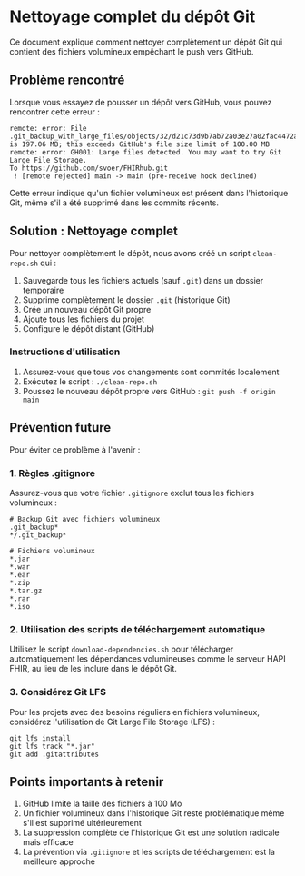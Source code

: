# Nettoyage complet du dépôt Git

Ce document explique comment nettoyer complètement un dépôt Git qui contient des fichiers volumineux empêchant le push vers GitHub.

## Problème rencontré

Lorsque vous essayez de pousser un dépôt vers GitHub, vous pouvez rencontrer cette erreur :

```
remote: error: File .git_backup_with_large_files/objects/32/d21c73d9b7ab72a03e27a02fac4472afae6119 is 197.06 MB; this exceeds GitHub's file size limit of 100.00 MB
remote: error: GH001: Large files detected. You may want to try Git Large File Storage.
To https://github.com/svoer/FHIRhub.git
 ! [remote rejected] main -> main (pre-receive hook declined)
```

Cette erreur indique qu'un fichier volumineux est présent dans l'historique Git, même s'il a été supprimé dans les commits récents.

## Solution : Nettoyage complet

Pour nettoyer complètement le dépôt, nous avons créé un script `clean-repo.sh` qui :

1. Sauvegarde tous les fichiers actuels (sauf `.git`) dans un dossier temporaire
2. Supprime complètement le dossier `.git` (historique Git)
3. Crée un nouveau dépôt Git propre
4. Ajoute tous les fichiers du projet
5. Configure le dépôt distant (GitHub)

### Instructions d'utilisation

1. Assurez-vous que tous vos changements sont commités localement
2. Exécutez le script : `./clean-repo.sh`
3. Poussez le nouveau dépôt propre vers GitHub : `git push -f origin main`

## Prévention future

Pour éviter ce problème à l'avenir :

### 1. Règles .gitignore

Assurez-vous que votre fichier `.gitignore` exclut tous les fichiers volumineux :

```
# Backup Git avec fichiers volumineux
.git_backup*
*/.git_backup*

# Fichiers volumineux
*.jar
*.war
*.ear
*.zip
*.tar.gz
*.rar
*.iso
```

### 2. Utilisation des scripts de téléchargement automatique

Utilisez le script `download-dependencies.sh` pour télécharger automatiquement les dépendances volumineuses comme le serveur HAPI FHIR, au lieu de les inclure dans le dépôt Git.

### 3. Considérez Git LFS

Pour les projets avec des besoins réguliers en fichiers volumineux, considérez l'utilisation de Git Large File Storage (LFS) :

```
git lfs install
git lfs track "*.jar"
git add .gitattributes
```

## Points importants à retenir

1. GitHub limite la taille des fichiers à 100 Mo
2. Un fichier volumineux dans l'historique Git reste problématique même s'il est supprimé ultérieurement
3. La suppression complète de l'historique Git est une solution radicale mais efficace
4. La prévention via `.gitignore` et les scripts de téléchargement est la meilleure approche